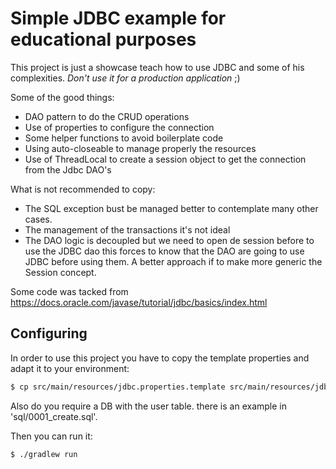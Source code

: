 # Simple JDBC example for educational purposes 

This project is just a showcase teach how to use JDBC and some of his complexities. *Don't use it for a production application* ;) 

Some of the good things: 
* DAO pattern to do the CRUD operations  
* Use of properties to configure the connection
* Some helper functions to avoid boilerplate code
* Using auto-closeable to manage properly the resources
* Use of ThreadLocal to create a session object to get the connection from the Jdbc DAO's
   
What is not recommended to copy:
* The SQL exception bust be managed better to contemplate many other cases.
* The management of the transactions it's not ideal 
* The DAO logic is decoupled but we need to open de session before to use the JDBC dao this forces to know that the DAO are going to use JDBC before using them. A better approach if to make more generic the Session concept. 

Some code was tacked from https://docs.oracle.com/javase/tutorial/jdbc/basics/index.html

## Configuring

In order to use this project you have to copy the template properties and adapt it to your environment:

```sh
$ cp src/main/resources/jdbc.properties.template src/main/resources/jdbc.properties
```

Also do you require a DB with the user table. there is an example in 'sql/0001_create.sql'.

Then you can run it:

```sh
$ ./gradlew run
```